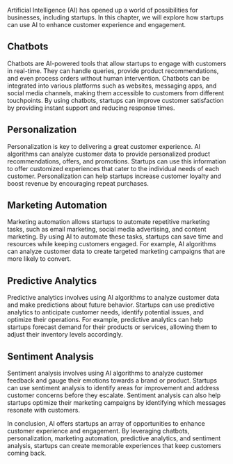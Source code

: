 

Artificial Intelligence (AI) has opened up a world of possibilities for businesses, including startups. In this chapter, we will explore how startups can use AI to enhance customer experience and engagement.

Chatbots
--------

Chatbots are AI-powered tools that allow startups to engage with customers in real-time. They can handle queries, provide product recommendations, and even process orders without human intervention. Chatbots can be integrated into various platforms such as websites, messaging apps, and social media channels, making them accessible to customers from different touchpoints. By using chatbots, startups can improve customer satisfaction by providing instant support and reducing response times.

Personalization
---------------

Personalization is key to delivering a great customer experience. AI algorithms can analyze customer data to provide personalized product recommendations, offers, and promotions. Startups can use this information to offer customized experiences that cater to the individual needs of each customer. Personalization can help startups increase customer loyalty and boost revenue by encouraging repeat purchases.

Marketing Automation
--------------------

Marketing automation allows startups to automate repetitive marketing tasks, such as email marketing, social media advertising, and content marketing. By using AI to automate these tasks, startups can save time and resources while keeping customers engaged. For example, AI algorithms can analyze customer data to create targeted marketing campaigns that are more likely to convert.

Predictive Analytics
--------------------

Predictive analytics involves using AI algorithms to analyze customer data and make predictions about future behavior. Startups can use predictive analytics to anticipate customer needs, identify potential issues, and optimize their operations. For example, predictive analytics can help startups forecast demand for their products or services, allowing them to adjust their inventory levels accordingly.

Sentiment Analysis
------------------

Sentiment analysis involves using AI algorithms to analyze customer feedback and gauge their emotions towards a brand or product. Startups can use sentiment analysis to identify areas for improvement and address customer concerns before they escalate. Sentiment analysis can also help startups optimize their marketing campaigns by identifying which messages resonate with customers.

In conclusion, AI offers startups an array of opportunities to enhance customer experience and engagement. By leveraging chatbots, personalization, marketing automation, predictive analytics, and sentiment analysis, startups can create memorable experiences that keep customers coming back.
